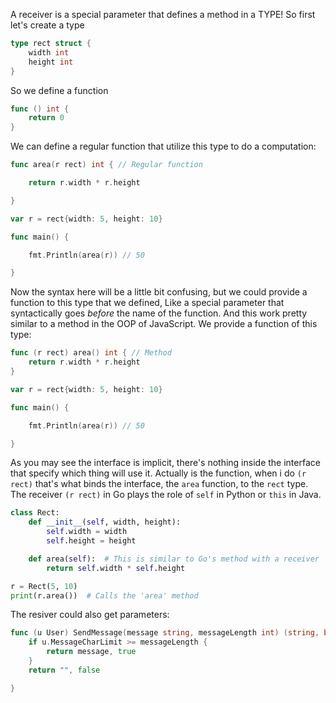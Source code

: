 A receiver is a special parameter that defines a method in a TYPE!
So first let's create a type
```go
type rect struct {
	width int 
	height int
}
```
So we define a function
```GO
func () int {
	return 0
}
```
We can define a regular function that utilize this type to do a computation:
```go
func area(r rect) int { // Regular function

    return r.width * r.height

}

var r = rect{width: 5, height: 10}

func main() {

    fmt.Println(area(r)) // 50

}
```
Now the syntax here will be a little bit confusing, but we could provide a function to this type that we defined, Like a special parameter that syntactically goes _before_ the name of the function. And this work pretty similar to a method in the OOP of JavaScript.
We provide a function of this type:
```go
func (r rect) area() int { // Method
    return r.width * r.height
}

var r = rect{width: 5, height: 10}

func main() {

    fmt.Println(area(r)) // 50

}

```
As you may see the interface is implicit, there's nothing inside the interface that specify which thing will use it. Actually is the function, when i do `(r rect)` that's what binds the interface, the `area` function, to the `rect` type.
The receiver `(r rect)` in Go plays the role of `self` in Python or `this` in Java.
```python
class Rect:
    def __init__(self, width, height):
        self.width = width
        self.height = height

    def area(self):  # This is similar to Go's method with a receiver
        return self.width * self.height

r = Rect(5, 10)
print(r.area())  # Calls the 'area' method

```
The resiver could also get parameters:

```go
func (u User) SendMessage(message string, messageLength int) (string, bool) {
    if u.MessageCharLimit >= messageLength {
        return message, true
    }
    return "", false

}
```
